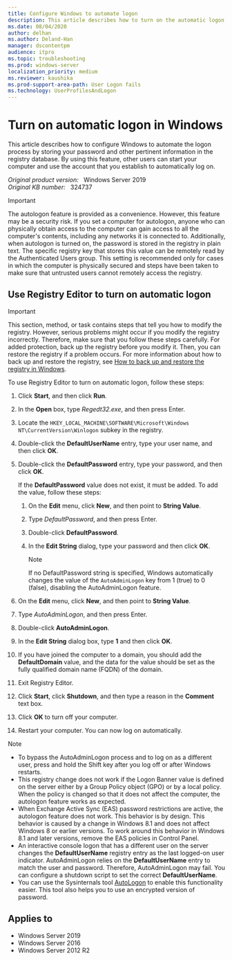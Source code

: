 ```yaml
---
title: Configure Windows to automate logon
description: This article describes how to turn on the automatic logon feature in Windows by editing the registry.
ms.date: 08/04/2020
author: delhan
ms.author: Deland-Han
manager: dscontentpm
audience: itpro
ms.topic: troubleshooting
ms.prod: windows-server
localization_priority: medium
ms.reviewer: kaushika
ms.prod-support-area-path: User Logon fails
ms.technology: UserProfilesAndLogon
---
```

# Turn on automatic logon in Windows

This article describes how to configure Windows to automate the logon process by storing your password and other pertinent information in the registry database. By using this feature, other users can start your computer and use the account that you establish to automatically log on.

_Original product version:_ &nbsp; Windows Server 2019  
_Original KB number:_ &nbsp; 324737

> [!IMPORTANT]
> The autologon feature is provided as a convenience. However, this feature may be a security risk. If you set a computer for autologon, anyone who can physically obtain access to the computer can gain access to all the computer's contents, including any networks it is connected to. Additionally, when autologon is turned on, the password is stored in the registry in plain text. The specific registry key that stores this value can be remotely read by the Authenticated Users group. This setting is recommended only for cases in which the computer is physically secured and steps have been taken to make sure that untrusted users cannot remotely access the registry.

## Use Registry Editor to turn on automatic logon

> [!IMPORTANT]
> This section, method, or task contains steps that tell you how to modify the registry. However, serious problems might occur if you modify the registry incorrectly. Therefore, make sure that you follow these steps carefully. For added protection, back up the registry before you modify it. Then, you can restore the registry if a problem occurs. For more information about how to back up and restore the registry, see [How to back up and restore the registry in Windows](https://support.microsoft.com/help/322756).

To use Registry Editor to turn on automatic logon, follow these steps:

1. Click **Start**, and then click **Run**.
2. In the **Open** box, type *Regedt32.exe*, and then press Enter.
3. Locate the `HKEY_LOCAL_MACHINE\SOFTWARE\Microsoft\Windows NT\CurrentVersion\Winlogon` subkey in the registry.
4. Double-click the **DefaultUserName** entry, type your user name, and then click **OK**.
5. Double-click the **DefaultPassword** entry, type your password, and then click **OK**.

    If the **DefaultPassword** value does not exist, it must be added. To add the value, follow these steps:

    1. On the **Edit** menu, click **New**, and then point to **String Value**.
    2. Type *DefaultPassword*, and then press Enter.
    3. Double-click **DefaultPassword**.
    4. In the **Edit String** dialog, type your password and then click **OK**.

        > [!NOTE]
        > If no DefaultPassword string is specified, Windows automatically changes the value of the `AutoAdminLogon` key from 1 (true) to 0 (false), disabling the AutoAdminLogon feature.

6. On the **Edit** menu, click **New**, and then point to **String Value**.
7. Type *AutoAdminLogon*, and then press Enter.
8. Double-click **AutoAdminLogon**.
9. In the **Edit String** dialog box, type **1** and then click **OK**.
10. If you have joined the computer to a domain, you should add the **DefaultDomain** value, and the data for the value should be set as the fully qualified domain name (FQDN) of the domain.
11. Exit Registry Editor.
12. Click **Start**, click **Shutdown**, and then type a reason in the **Comment** text box.
13. Click **OK** to turn off your computer.
14. Restart your computer. You can now log on automatically.

> [!NOTE]
>
> - To bypass the AutoAdminLogon process and to log on as a different user, press and hold the Shift key after you log off or after Windows restarts.
> - This registry change does not work if the Logon Banner value is defined on the server either by a Group Policy object (GPO) or by a local policy. When the policy is changed so that it does not affect the computer, the autologon feature works as expected.
> - When Exchange Active Sync (EAS) password restrictions are active, the autologon feature does not work. This behavior is by design. This behavior is caused by a change in Windows 8.1 and does not affect Windows 8 or earlier versions. To work around this behavior in Windows 8.1 and later versions, remove the EAS policies in Control Panel.
> - An interactive console logon that has a different user on the server changes the **DefaultUserName** registry entry as the last logged-on user indicator. AutoAdminLogon relies on the **DefaultUserName** entry to match the user and password. Therefore, AutoAdminLogon may fail. You can configure a shutdown script to set the correct **DefaultUserName**.
> - You can use the Sysinternals tool [AutoLogon](/sysinternals/downloads/autologon) to enable this functionality easier. This tool also helps you to use an encrypted version of password.

## Applies to

- Windows Server 2019
- Windows Server 2016
- Windows Server 2012 R2
